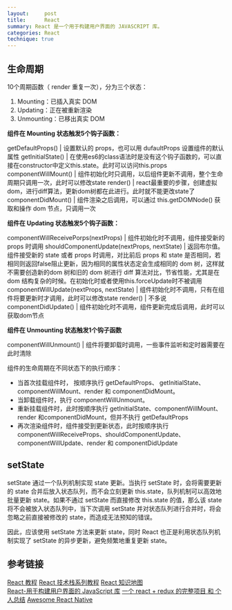```yaml
---
layout:     post
title:      React
summary: React 是一个用于构建用户界面的 JAVASCRIPT 库。
categories: React
technique: true
---
```



## 生命周期

10个周期函数（ render 重复一次），分为三个状态：

1. Mounting：已插入真实 DOM
2. Updating：正在被重新渲染
3. Unmounting：已移出真实 DOM

**组件在 Mounting 状态触发5个钩子函数：**

getDefaultProps() | 设置默认的 props，也可以用 dufaultProps 设置组件的默认属性
getInitialState() | 在使用es6的class语法时是没有这个钩子函数的，可以直接在constructor中定义this.state。此时可以访问this.props
componentWillMount() | 组件初始化时只调用，以后组件更新不调用，整个生命周期只调用一次，此时可以修改state
render() | react最重要的步骤，创建虚拟dom，进行diff算法，更新dom树都在此进行。此时就不能更改state了
componentDidMount() | 组件渲染之后调用，可以通过 this.getDOMNode() 获取和操作 dom 节点，只调用一次

**组件在 Updating 状态触发5个钩子函数：**    

componentWillReceivePorps(nextProps) | 组件初始化时不调用，组件接受新的 props 时调用
shouldComponentUpdate(nextProps, nextState) | 返回布尔值。组件接受新的 state 或者 props 时调用，对比前后 props 和 state 是否相同，若相同则返回false阻止更新，因为相同的属性状态定会生成相同的 dom 树，这样就不需要创造新的dom 树和旧的 dom 树进行 diff 算法对比，节省性能，尤其是在 dom 结构复杂的时候。在初始化时或者使用this.forceUpdate时不被调用
componentWillUpdate(nextProps, nextState) | 组件初始化时不调用，只有在组件将要更新时才调用，此时可以修改state
render() | 不多说
componentDidUpdate() | 组件初始化时不调用，组件更新完成后调用，此时可以获取dom节点

**组件在 Unmounting 状态触发1个钩子函数**

componentWillUnmount() | 组件将要卸载时调用，一些事件监听和定时器需要在此时清除


组件的生命周期在不同状态下的执行顺序：

- 当首次挂载组件时， 按顺序执行 getDefaultProps、 getInitialState、 componentWillMount、render 和 componentDidMount。
- 当卸载组件时，执行 componentWillUnmount。
- 重新挂载组件时，此时按顺序执行 getInitialState、componentWillMount、render 和componentDidMount，但并不执行 getDefaultProps
- 再次渲染组件时，组件接受到更新状态，此时按顺序执行  componentWillReceiveProps、shouldComponentUpdate、componentWillUpdate、render 和 componentDidUpdate

## setState

setState 通过一个队列机制实现 state 更新。当执行 setState 时，会将需要更新的 state 合并后放入状态队列，而不会立刻更新 this.state，队列机制可以高效地批量更新 state。如果不通过 setState 而直接修改 this.state 的值，那么该 state 将不会被放入状态队列中，当下次调用 setState 并对状态队列进行合并时，将会忽略之前直接被修改的 state，而造成无法预知的错误。

因此，应该使用 setState 方法来更新 state，同时 React 也正是利用状态队列机制实现了 setState 的异步更新，避免频繁地重复更新 state。


## 参考链接

[React 教程](http://www.runoob.com/react/react-tutorial.html)
[React 技术栈系列教程](http://www.ruanyifeng.com/blog/2016/09/react-technology-stack.html)
[React 知识地图](https://github.com/YutHelloWorld/Blog/issues/2)  
[React-用于构建用户界面的 JavaScript 库](http://react.yubolun.com/docs/introducing-jsx.html)
[一个 react + redux 的完整项目 和 个人总结](https://github.com/bailicangdu/react-pxq)
[Awesome React Native](http://www.awesome-react-native.com/)






